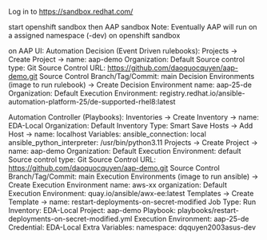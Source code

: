 Log in to https://sandbox.redhat.com/

start openshift sandbox then AAP sandbox
Note: Eventually AAP will run on a assigned namespace (<username>-dev) on openshift sandbox

on AAP UI:
Automation Decision (Event Driven rulebooks):
  Projects -> Create Project -> name: aap-demo
    Organization: Default
    Source control type: Git
    Source Control URL: https://github.com/daoquocquyen/aap-demo.git
    Source Control Branch/Tag/Commit: main
  Decision Environments (image to run rulebook) -> Create Decision Environment
    name: aap-25-de
    Organization: Default
    Execution Environment: registry.redhat.io/ansible-automation-platform-25/de-supported-rhel8:latest

Automation Controller (Playbooks):
    Inventories -> Create Inventory -> name: EDA-Local
        Organization: Default
        Inventory Type: Smart
        Save
        Hosts -> Add Host -> name: localhost
        Variables:
            ansible_connection: local
            ansible_python_interpreter: /usr/bin/python3.11
    Projects -> Create Project -> name: aap-demo
        Organization: Default
        Execution Environment: default
        Source control type: Git
        Source Control URL: https://github.com/daoquocquyen/aap-demo.git
        Source Control Branch/Tag/Commit: main
    Execution Environments (image to run ansible) -> Create Execution Environment
        name: aws-xx
        organization: Default
        Execution Environment: quay.io/ansible/awx-ee:latest
    Templates -> Create Template -> name: restart-deployments-on-secret-modified
        Job Type: Run
        Inventory: EDA-Local
        Project: aap-demo
        Playbook: playbooks/restart-deployments-on-secret-modified.yml
        Execution Environment: aap-25-de
        Credential: EDA-Local
        Extra Variables:
          namespace: dqquyen2003asus-dev
